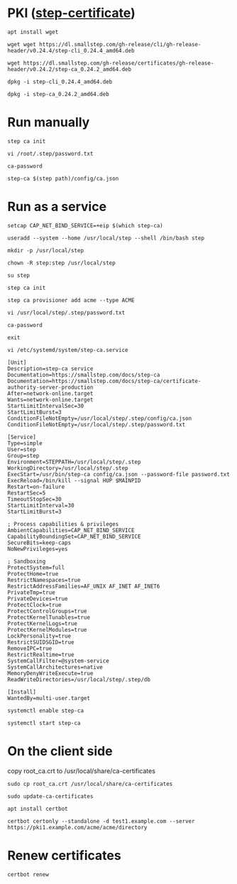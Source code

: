 # PKI ([step-certificate](https://github.com/smallstep/certificates))
```
apt install wget
```

```
wget wget https://dl.smallstep.com/gh-release/cli/gh-release-header/v0.24.4/step-cli_0.24.4_amd64.deb
```

```
wget https://dl.smallstep.com/gh-release/certificates/gh-release-header/v0.24.2/step-ca_0.24.2_amd64.deb
```

```
dpkg -i step-cli_0.24.4_amd64.deb
```

```
dpkg -i step-ca_0.24.2_amd64.deb
```

# Run manually
```
step ca init
```

```
vi /root/.step/password.txt
```

```
ca-password
```

```
step-ca $(step path)/config/ca.json
```

# Run as a service
```
setcap CAP_NET_BIND_SERVICE=+eip $(which step-ca)
```

```
useradd --system --home /usr/local/step --shell /bin/bash step
```

```
mkdir -p /usr/local/step
```

```
chown -R step:step /usr/local/step
```

```
su step
```

```
step ca init
```

```
step ca provisioner add acme --type ACME
```

```
vi /usr/local/step/.step/password.txt
```

```
ca-password
```

```
exit
```

```
vi /etc/systemd/system/step-ca.service
```

```
[Unit]
Description=step-ca service
Documentation=https://smallstep.com/docs/step-ca
Documentation=https://smallstep.com/docs/step-ca/certificate-authority-server-production
After=network-online.target
Wants=network-online.target
StartLimitIntervalSec=30
StartLimitBurst=3
ConditionFileNotEmpty=/usr/local/step/.step/config/ca.json
ConditionFileNotEmpty=/usr/local/step/.step/password.txt

[Service]
Type=simple
User=step
Group=step
Environment=STEPPATH=/usr/local/step/.step
WorkingDirectory=/usr/local/step/.step
ExecStart=/usr/bin/step-ca config/ca.json --password-file password.txt
ExecReload=/bin/kill --signal HUP $MAINPID
Restart=on-failure
RestartSec=5
TimeoutStopSec=30
StartLimitInterval=30
StartLimitBurst=3

; Process capabilities & privileges
AmbientCapabilities=CAP_NET_BIND_SERVICE
CapabilityBoundingSet=CAP_NET_BIND_SERVICE
SecureBits=keep-caps
NoNewPrivileges=yes

; Sandboxing
ProtectSystem=full
ProtectHome=true
RestrictNamespaces=true
RestrictAddressFamilies=AF_UNIX AF_INET AF_INET6
PrivateTmp=true
PrivateDevices=true
ProtectClock=true
ProtectControlGroups=true
ProtectKernelTunables=true
ProtectKernelLogs=true
ProtectKernelModules=true
LockPersonality=true
RestrictSUIDSGID=true
RemoveIPC=true
RestrictRealtime=true
SystemCallFilter=@system-service
SystemCallArchitectures=native
MemoryDenyWriteExecute=true
ReadWriteDirectories=/usr/local/step/.step/db

[Install]
WantedBy=multi-user.target
```

```
systemctl enable step-ca
```

```
systemctl start step-ca
```

# On the client side
copy root_ca.crt to /usr/local/share/ca-certificates

```
sudo cp root_ca.crt /usr/local/share/ca-certificates
```

```
sudo update-ca-certificates
```

```
apt install certbot
```

```
certbot certonly --standalone -d test1.example.com --server https://pki1.example.com/acme/acme/directory
```

# Renew certificates
```
certbot renew
```